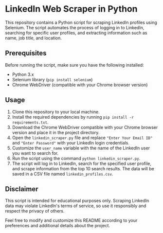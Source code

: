 # LinkedIn Web Scraper in Python

This repository contains a Python script for scraping LinkedIn profiles using Selenium. The script automates the process of logging in to LinkedIn, searching for specific user profiles, and extracting information such as name, job title, and location.

## Prerequisites

Before running the script, make sure you have the following installed:

- Python 3.x
- Selenium library (`pip install selenium`)
- Chrome WebDriver (compatible with your Chrome browser version)

## Usage

1. Clone this repository to your local machine.
2. Install the required dependencies by running `pip install -r requirements.txt`.
3. Download the Chrome WebDriver compatible with your Chrome browser version and place it in the project directory.
4. Open the `linkedin_scraper.py` file and replace `"Enter Your Email ID"` and `"Enter Password"` with your LinkedIn login credentials.
5. Customize the `user_name` variable with the name of the LinkedIn user you want to search for.
6. Run the script using the command `python linkedin_scraper.py`.
7. The script will log in to LinkedIn, search for the specified user profile, and scrape information from the top 10 search results. The data will be saved in a CSV file named `linkedin_profiles.csv`.

## Disclaimer

This script is intended for educational purposes only. Scraping LinkedIn data may violate LinkedIn's terms of service, so use it responsibly and respect the privacy of others.

Feel free to modify and customize this README according to your preferences and additional details about the project.
